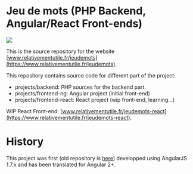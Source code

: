 
# Jeu de mots (PHP Backend, Angular/React Front-ends)

<a href="https://github.com/berdal84/jeudemots-ng/actions?query=workflow Node.js CI" title="ng build">
<img src="https://github.com/berdal84/jeudemots-ng/workflows/Node.js CI/badge.svg" />
</a>

This is the source repository for the website [www.relativementutile.fr/jeudemots](https://www.relativementutile.fr/jeudemots).

This repository contains source code for different part of the project:
- projects/backend: PHP sources for the backend part.
- projects/frontend-ng: Angular project (initial front-end)
- projects/frontend-react: React project (wip front-end, learning...)

WIP React Front-end: [www.relativementutile.fr/jeudemots-react](https://www.relativementutile.fr/jeudemots-react).

# History
This project was first (old repository is [here](https://www.github.com/berdal84/jeudemots)) developped using AngularJS 1.7.x and has been translated for Angular 2+.

